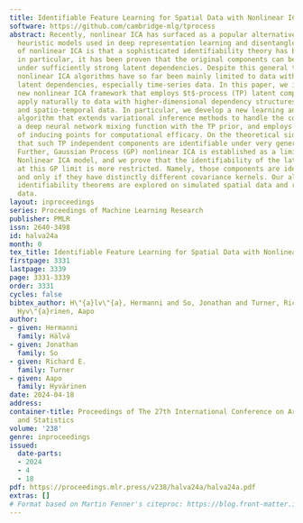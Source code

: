 ```yaml
---
title: Identifiable Feature Learning for Spatial Data with Nonlinear ICA
software: https://github.com/cambridge-mlg/tprocess
abstract: Recently, nonlinear ICA has surfaced as a popular alternative to the many
  heuristic models used in deep representation learning and disentanglement. An advantage
  of nonlinear ICA is that a sophisticated identifiability theory has been developed;
  in particular, it has been proven that the original components can be recovered
  under sufficiently strong latent dependencies. Despite this general theory, practical
  nonlinear ICA algorithms have so far been mainly limited to data with one-dimensional
  latent dependencies, especially time-series data. In this paper, we introduce a
  new nonlinear ICA framework that employs $t$-process (TP) latent components which
  apply naturally to data with higher-dimensional dependency structures, such as spatial
  and spatio-temporal data. In particular, we develop a new learning and inference
  algorithm that extends variational inference methods to handle the combination of
  a deep neural network mixing function with the TP prior, and employs the method
  of inducing points for computational efficacy. On the theoretical side, we show
  that such TP independent components are identifiable under very general conditions.
  Further, Gaussian Process (GP) nonlinear ICA is established as a limit of the TP
  Nonlinear ICA model, and we prove that the identifiability of the latent components
  at this GP limit is more restricted. Namely, those components are identifiable if
  and only if they have distinctly different covariance kernels. Our algorithm and
  identifiability theorems are explored on simulated spatial data and real world spatio-temporal
  data.
layout: inproceedings
series: Proceedings of Machine Learning Research
publisher: PMLR
issn: 2640-3498
id: halva24a
month: 0
tex_title: Identifiable Feature Learning for Spatial Data with Nonlinear {ICA}
firstpage: 3331
lastpage: 3339
page: 3331-3339
order: 3331
cycles: false
bibtex_author: H\"{a}lv\"{a}, Hermanni and So, Jonathan and Turner, Richard E. and
  Hyv\"{a}rinen, Aapo
author:
- given: Hermanni
  family: Hälvä
- given: Jonathan
  family: So
- given: Richard E.
  family: Turner
- given: Aapo
  family: Hyvärinen
date: 2024-04-18
address:
container-title: Proceedings of The 27th International Conference on Artificial Intelligence
  and Statistics
volume: '238'
genre: inproceedings
issued:
  date-parts:
  - 2024
  - 4
  - 18
pdf: https://proceedings.mlr.press/v238/halva24a/halva24a.pdf
extras: []
# Format based on Martin Fenner's citeproc: https://blog.front-matter.io/posts/citeproc-yaml-for-bibliographies/
---
```

